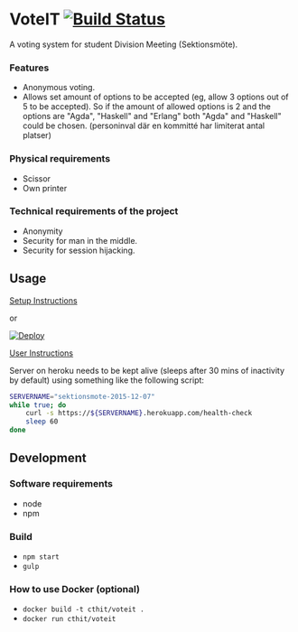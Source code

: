 # VoteIT [![Build Status](https://travis-ci.org/cthit/VoteIT.svg)](https://travis-ci.org/cthit/VoteIT)
A voting system for student Division Meeting (Sektionsmöte).

### Features
* Anonymous voting.
* Allows set amount of options to be accepted (eg, allow 3 options out of 5 to be accepted). So if the amount of allowed options is 2 and the options are "Agda", "Haskell" and "Erlang" both "Agda" and "Haskell" could be chosen. (personinval där en kommitté har limiterat antal platser)

### Physical requirements
* Scissor
* Own printer

### Technical requirements of the project
* Anonymity
* Security for man in the middle.
* Security for session hijacking.

## Usage

[Setup Instructions](https://github.com/cthit/VoteIT/wiki/Setup-Instructions-for-Vote-Counters)

or

[![Deploy](https://www.herokucdn.com/deploy/button.svg)](https://heroku.com/deploy)

[User Instructions](https://github.com/cthit/VoteIT/wiki/User-Instructions)

Server on heroku needs to be kept alive (sleeps after 30 mins of inactivity by default) using something like the following script:

```bash
SERVERNAME="sektionsmote-2015-12-07"
while true; do
	curl -s https://${SERVERNAME}.herokuapp.com/health-check
	sleep 60
done
```

## Development

### Software requirements
* node
* npm

### Build
* `npm start`
* `gulp`

### How to use Docker (optional)
* `docker build -t cthit/voteit .`
* `docker run cthit/voteit`

